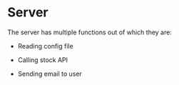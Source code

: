 # Server

The server has multiple functions out of which they are:

* Reading config file

* Calling stock API

* Sending email to user